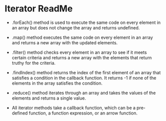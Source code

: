 # Iterator ReadMe

* .forEach() method is used to execute the same code on every element in an array but does not change the array and returns undefined.

* .map() method executes the same code on every element in an array and returns a new array with the updated elements.

* .filter() method checks every element in an array to see if it meets certain criteria and returns a new array with the elements that return truthy for the criteria.

* .findIndex() method returns the index of the first element of an array that satisfies a condition in the callback function. It returns -1 if none of the elements in the array satisfies the condition.

* .reduce() method iterates through an array and takes the values of the elements and returns a single value.

* All iterator methods take a callback function, which can be a pre-defined function, a function expression, or an arrow function.